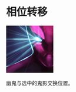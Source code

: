 # 相位转移

![mjz_centaur_return](game/resource/flash3/images/spellicons/mjz_spectre_reality.png)



幽鬼与选中的鬼影交换位置。